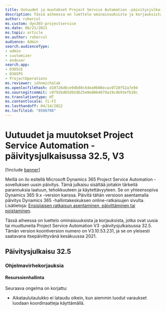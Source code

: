 ```yaml
---
title: Uutuudet ja muutokset Project Service Automation -päivitysjulkaisussa 32.5, V3
description: Tässä aiheessa on luettelo ominaisuuksista ja korjauksista, jotka ovat käytettävissä Project Service Automation -päivitysjulkaisussa 32.5, V3.
author: ruhercul
ms.custom: dyn365-projectservice
ms.date: 06/21/2021
ms.topic: article
ms.author: ruhercul
audience: Admin
search.audienceType:
- admin
- customizer
- enduser
search.app:
- D365CE
- D365PS
- ProjectOperations
ms.reviewer: johnmichalak
ms.openlocfilehash: d10726d6ce9db80c64ea9b08ecac0728f52a7e94
ms.sourcegitcommit: c0792bd65d92db25e0e8864879a19c4b93efb10c
ms.translationtype: HT
ms.contentlocale: fi-FI
ms.lasthandoff: 04/14/2022
ms.locfileid: "8586708"
---
```

# <a name="whats-new-or-changed-in-project-service-automation-update-release-325-v3"></a>Uutuudet ja muutokset Project Service Automation -päivitysjulkaisussa 32.5, V3

[!include [banner](../includes/psa-now-project-operations.md)]

Meillä on ilo esitellä Microsoft Dynamics 365 Project Service Automation -sovelluksen uusin päivitys. Tämä julkaisu sisältää joitakin tärkeitä parannuksia laatuun, tehokkuuteen ja käytettävyyteen. Se on yhteensopiva Dynamics 365 9.x -version kanssa. Päivitä tähän versioon asentamalla päivitys Dynamics 365 -hallintakeskuksen online-ratkaisujen sivulta. Lisätietoja: [Ensisijaisen ratkaisun asentaminen, päivittäminen tai poistaminen](/power-platform/admin/install-remove-preferred-solution).

Tässä aiheessa on luettelo ominaisuuksista ja korjauksista, jotka ovat uusia tai muuttuneita Project Service Automation V3 -päivitysjulkaisussa 32.5. Tämän version koontiversion numero on V3.10.53.231, ja se on yleisesti saatavana itsepäivittyvänä kesäkuussa 2021.

## <a name="update-release-325"></a>Päivitysjulkaisu 32.5

### <a name="bug-fixes"></a>Ohjelmavirhekorjauksia

#### <a name="resource-management"></a>Resurssienhallinta

Seuraava ongelma on korjattu:

- Aikataulutaulukko ei lataudu oikein, kun aiemmin luodut varaukset luodaan koordinaatteja käyttämällä.

